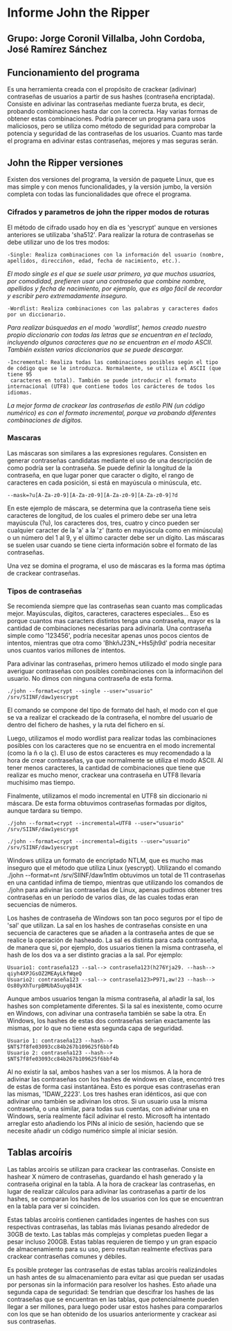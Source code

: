 # Informe John the Ripper

## Grupo: Jorge Coronil Villalba, John Cordoba, José Ramírez Sánchez

## Funcionamiento del programa

Es una herramienta creada con el propósito de crackear (adivinar) contraseñas de usuarios a partir de sus hashes (contraseña encriptada).
Consiste en adivinar las contraseñas mediante fuerza bruta, es decir, probando combinaciones hasta dar con la correcta. Hay varias formas de obtener estas combinaciones.
Podría parecer un programa para usos maliciosos, pero se utiliza como método de seguridad para comprobar la potencia y seguridad de las contraseñas de los usuarios. Cuanto mas tarde el programa en adivinar estas contraseñas, mejores y mas seguras serán.

## John the Ripper versiones

Existen dos versiones del programa, la versión de paquete Linux, que es mas simple y con menos funcionalidades, y la versión jumbo, la versión completa con todas las funcionalidades que ofrece el programa.

### Cifrados y parametros de john the ripper modos de roturas

El método de cifrado usado hoy en día es 'yescrypt' aunque en versiones anteriores se utilizaba 'sha512'. Para realizar la rotura de contraseñas se debe utilizar uno de los tres modos:


    -Single: Realiza combinaciones con la información del usuario (nombre, apellidos, direcciñon, edad, fecha de nacimiento, etc.).
*El modo single es el que se suele usar primero, ya que muchos usuarios, por comodidad, prefieren usar una contraseña que combine nombre, apellidos y fecha de nacimiento, por ejemplo, que es algo fácil de recordar y escribir pero extremadamente inseguro.*


    -Wordlist: Realiza combinaciones con las palabras y caracteres dados por un diccionario.
*Para realizar búsquedas en el modo 'wordlist', hemos creado nuestro propio diccionario con todas las letras que se encuentran en el teclado, incluyendo algunos caracteres que no se encuentran en el modo ASCII. También existen varios diccionarios que se puede descargar.*


    -Incremental: Realiza todas las combinaciones posibles según el tipo de código que se le introduzca. Normalmente, se utiliza el ASCII (que tiene 95
     caracteres en total). También se puede introducir el formato internacional (UTF8) que contiene todos los carácteres de todos los idiomas.
*La mejor forma de crackear las contraseñas de estilo PIN (un código numérico) es con el formato incremental, porque va probando diferentes combinaciones de dígitos.*


### Mascaras

Las máscaras son similares a las expresiones regulares. Consisten en generar contraseñas candidatas mediante el uso de una descripción de como podría ser la contraseña. Se puede definir la longitud de la contraseña, en que lugar poner que caracter o digito, el rango de caracteres en cada posición, si está en mayúscula o minúscula, etc.


    --mask=?u[A-Za-z0-9][A-Za-z0-9][A-Za-z0-9][A-Za-z0-9]?d


En este ejemplo de máscara, se determina que la contraseña tiene seis caracteres de longitud, de los cuales el primero debe ser una letra mayúscula (?u), los caracteres dos, tres, cuatro y cinco pueden ser cualquier caracter de la 'a' a la 'z' (tanto en mayúscula como en minúscula) o un número del 1 al 9, y el último caracter debe ser un dígito. Las máscaras se suelen usar cuando se tiene cierta información sobre el formato de las contraseñas.

Una vez se domina el programa, el uso de máscaras es la forma mas óptima de crackear contraseñas.


### Tipos de contraseñas

Se recomienda siempre que las contraseñas sean cuanto mas complicadas mejor. Mayúsculas, dígitos, caracteres, caracteres especiales... Eso es porque cuantos mas caracters distintos tenga una contraseña, mayor es la cantidad de combinaciones necesarias para adivinarla. Una contraseña simple como '123456', podría necesitar apenas unos pocos cientos de intentos, mientras que otra como 'BhkñJ23N_+Hs5jh9d' podría necesitar unos cuantos varios millones de intentos.


Para adivinar las contraseñas, primero hemos utilizado el modo single para averiguar contraseñas con posibles combinaciones con la informaciñon del usuario. No dimos con ninguna contraseña de esta forma.

    ./john --format=crypt --single --user="usuario" /srv/SIINF/daw1yescrypt

El comando se compone del tipo de formato del hash, el modo con el que se va a realizar el crackeado de la contraseña, el nombre del usuario de dentro del fichero de hashes, y la ruta del fichero en sí.


Luego, utilizamos el modo wordlist para realizar todas las combinaciones posibles con los caracteres que no se encuentra en el modo incremental (como la ñ o la ç).
El uso de estos caracteres es muy recomendado a la hora de crear contraseñas, ya que normalmente se utiliza el modo ASCII. Al tener menos caracteres, la cantidad de combinaciones que tiene que realizar es mucho menor, crackear una contraseña en UTF8 llevaría muchisimo mas tiempo.

Finalmente, utilizamos el modo incremental en UTF8 sin diccionario ni máscara. De esta forma obtuvimos contraseñas formadas por dígitos, aunque tardara su tiempo.

    ./john --format=crypt --incremental=UTF8 --user="usuario" /srv/SIINF/daw1yescrypt

    ./john --format=crypt --incremental=digits --user="usuario" /srv/SIINF/daw1yescrypt


Windows utiliza un formato de encriptado NTLM, que es mucho mas inseguro que el método que utiliza Linux (yescrypt). Utilizando el comando ./john --format=nt /srv/SIINF/daw1ntlm obtuvimos un total de 11 contraseñas en una cantidad ínfima de tiempo, mientras que utilizando los comandos de ./john para adivinar las contraseñas de Linux, apenas pudimos obtener tres contraseñas en un período de varios días, de las cuales todas eran secuencias de números.


Los hashes de contraseña de Windows son tan poco seguros por el tipo de 'sal' que utilizan.
La sal en los hashes de contraseñas consiste en una secuencia de caracteres que se añaden a la contraseña antes de que se realice la operación de hasheado.
La sal es distinta para cada contraseña, de manera que si, por ejemplo, dos usuarios tienen la misma contraseña, el hash de los dos va a ser distinto gracias a la sal. Por ejemplo:


	Usuario1: contraseña123 --sal--> contraseña123(h276Yja29. --hash--> qiyh4XPJGsOZ2MEAyLkfWqeQ
	Usuario2: contraseña123 --sal--> contraseña123>P971,aw!23 --hash--> Os80yXhTurpBMUbA5uyq841K


Aunque ambos usuarios tengan la misma contraseña, al añadir la sal, los hashes son completamente diferentes. Si la sal es inexistente, como ocurre en Windows, con adivinar una contraseña también se sabe la otra. En Windows, los hashes de estas dos contraseñas serían exactamente las mismas, por lo que no tiene esta segunda capa de seguridad.


	Usuario 1: contraseña123 --hash--> $NT$7f8fe03093cc84b267b109625f6bbf4b
	Usuario 2: contraseña123 --hash--> $NT$7f8fe03093cc84b267b109625f6bbf4b


Al no existir la sal, ambos hashes van a ser los mismos. A la hora de adivinar las contraseñas con los hashes de windows en clase, encontró tres de estas de forma casi instantánea. Esto es porque esas contraseñas eran las mismas, '1DAW_2223'. Los tres hashes eran idénticos, asi que con adivinar uno también se adivinan los otros. Si un usuario usa la misma contraseña, o una similar, para todas sus cuentas, con adivinar una en Windows, sería realmente fácil adivinar el resto. Microsoft ha intentado arreglar esto añadiendo los PINs al inicio de sesión, haciendo que se necesite añadir un código numérico simple al iniciar sesión.


## Tablas arcoíris

Las tablas arcoíris se utilizan para crackear las contraseñas. Consiste en hashear X número de contraseñas, guardando el hash generado y la contraseña original en la tabla. A la hora de crackear las contraseñas, en lugar de realizar cálculos para adivinar las contraseñas a partir de los hashes, se comparan los hashes de los usuarios con los que se encuentran en la tabla para ver si coinciden.


Estas tablas arcoíris contienen cantidades ingentes de hashes con sus respectivas contraseñas, las tablas más livianas pesando alrededor de 30GB de texto. Las tablas más complejas y completas pueden llegar a pesar incluso 200GB. Estas tablas requieren de tiempo y un gran espacio de almacenamiento para su uso, pero resultan realmente efectivas para crackear contraseñas comunes y débiles.


Es posible proteger las contraseñas de estas tablas arcoíris realizándoles un hash antes de su almacenamiento para evitar asi que puedan ser usadas por personas sin la información para resolver los hashes. Esto añade una segunda capa de seguridad: Se tendrían que descifrar los hashes de las contraseñas que se encuentran en las tablas, que potencialmente pueden llegar a ser millones, para luego poder usar estos hashes para compararlos con los que se han obtenido de los usuarios anteriormente y crackear asi sus contraseñas.
